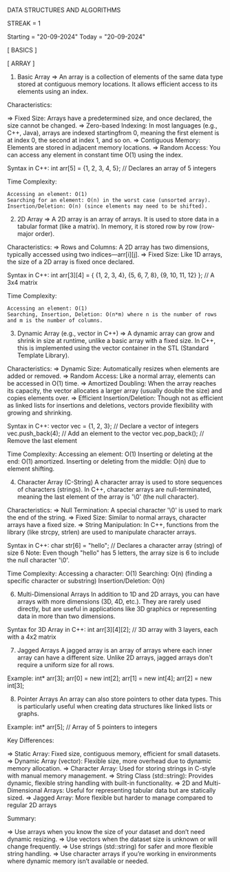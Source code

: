 DATA STRUCTURES AND ALGORITHMS 

STREAK = 1

Starting = "20-09-2024" Today = "20-09-2024"  


[ BASICS ]

[ ARRAY ]

1. Basic Array
=> An array is a collection of elements of the same data type stored at contiguous memory locations. It allows efficient access to its elements using an index.

Characteristics:

=> Fixed Size: Arrays have a predetermined size, and once declared, the size cannot be changed.
=> Zero-based Indexing: In most languages (e.g., C++, Java), arrays are indexed startingfrom 0, meaning the first element is at index 0, the second at index 1, and so on.
=> Contiguous Memory: Elements are stored in adjacent memory locations.
=> Random Access: You can access any element in constant time O(1) using the index.

Syntax in C++:
int arr[5] = {1, 2, 3, 4, 5};  // Declares an array of 5 integers

Time Complexity:

    Accessing an element: O(1)
    Searching for an element: O(n) in the worst case (unsorted array).
    Insertion/Deletion: O(n) (since elements may need to be shifted).

2. 2D Array
=> A 2D array is an array of arrays. It is used to store data in a tabular format (like a matrix). In memory, it is stored row by row (row-major order).

Characteristics:
=> Rows and Columns: A 2D array has two dimensions, typically accessed using two indices—arr[i][j].
=> Fixed Size: Like 1D arrays, the size of a 2D array is fixed once declared.

Syntax in C++:
int arr[3][4] = {
    {1, 2, 3, 4}, 
    {5, 6, 7, 8}, 
    {9, 10, 11, 12}
};  // A 3x4 matrix

Time Complexity:

    Accessing an element: O(1)
    Searching, Insertion, Deletion: O(n*m) where n is the number of rows and m is the number of columns.

3. Dynamic Array (e.g., vector in C++)
=> A dynamic array can grow and shrink in size at runtime, unlike a basic array with a fixed size. In C++, this is implemented using the vector container in the STL (Standard Template Library).

Characteristics:
=> Dynamic Size: Automatically resizes when elements are added or removed.
=> Random Access: Like a normal array, elements can be accessed in O(1) time.
=> Amortized Doubling: When the array reaches its capacity, the vector allocates a larger array (usually double the size) and copies elements over.
=> Efficient Insertion/Deletion: Though not as efficient as linked lists for insertions and deletions, vectors provide flexibility with growing and shrinking.

Syntax in C++:
vector<int> vec = {1, 2, 3};   // Declare a vector of integers
vec.push_back(4);              // Add an element to the vector
vec.pop_back();                // Remove the last element

Time Complexity:
    Accessing an element: O(1)
    Inserting or deleting at the end: O(1) amortized.
    Inserting or deleting from the middle: O(n) due to element shifting.

4. Character Array (C-String)
A character array is used to store sequences of characters (strings). In C++, character arrays are null-terminated, meaning the last element of the array is '\0' (the null character).

Characteristics: 
=> Null Termination: A special character '\0' is used to mark the end of the string.
=> Fixed Size: Similar to normal arrays, character arrays have a fixed size.
=> String Manipulation: In C++, functions from the <cstring> library (like strcpy, strlen) are used to manipulate character arrays.

Syntax in C++:
char str[6] = "hello";  // Declares a character array (string) of size 6
Note: Even though "hello" has 5 letters, the array size is 6 to include the null character '\0'.

Time Complexity:
    Accessing a character: O(1)
    Searching: O(n) (finding a specific character or substring)
    Insertion/Deletion: O(n)

6. Multi-Dimensional Arrays
In addition to 1D and 2D arrays, you can have arrays with more dimensions (3D, 4D, etc.). They are rarely used directly, but are useful in applications like 3D graphics or representing data in more than two dimensions.

Syntax for 3D Array in C++:
int arr[3][4][2];  // 3D array with 3 layers, each with a 4x2 matrix

7. Jagged Arrays
A jagged array is an array of arrays where each inner array can have a different size. Unlike 2D arrays, jagged arrays don't require a uniform size for all rows.

Example:
int* arr[3];
arr[0] = new int[2];
arr[1] = new int[4];
arr[2] = new int[3];

8. Pointer Arrays
An array can also store pointers to other data types. This is particularly useful when creating data structures like linked lists or graphs.

Example:
int* arr[5];  // Array of 5 pointers to integers


Key Differences:

=> Static Array: Fixed size, contiguous memory, efficient for small datasets.
=> Dynamic Array (vector): Flexible size, more overhead due to dynamic memory allocation.
=> Character Array: Used for storing strings in C-style with manual memory management.
=> String Class (std::string): Provides dynamic, flexible string handling with built-in functionality.
=> 2D and Multi-Dimensional Arrays: Useful for representing tabular data but are statically sized.
=> Jagged Array: More flexible but harder to manage compared to regular 2D arrays

Summary:

=> Use arrays when you know the size of your dataset and don’t need dynamic resizing.
=> Use vectors when the dataset size is unknown or will change frequently.
=> Use strings (std::string) for safer and more flexible string handling.
=> Use character arrays if you’re working in environments where dynamic memory isn’t available or needed.



